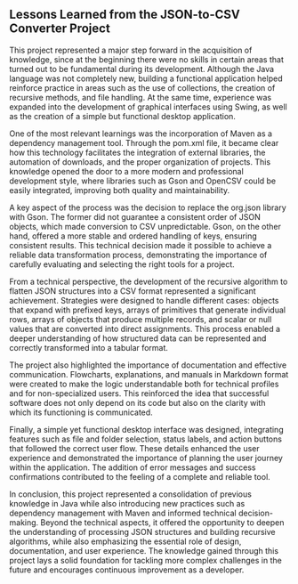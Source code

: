 ## Lessons Learned from the JSON-to-CSV Converter Project

This project represented a major step forward in the acquisition of knowledge, since at the beginning there were no skills in certain areas that turned out to be fundamental during its development. Although the Java language was not completely new, building a functional application helped reinforce practice in areas such as the use of collections, the creation of recursive methods, and file handling. At the same time, experience was expanded into the development of graphical interfaces using Swing, as well as the creation of a simple but functional desktop application.

One of the most relevant learnings was the incorporation of Maven as a dependency management tool. Through the pom.xml file, it became clear how this technology facilitates the integration of external libraries, the automation of downloads, and the proper organization of projects. This knowledge opened the door to a more modern and professional development style, where libraries such as Gson and OpenCSV could be easily integrated, improving both quality and maintainability.

A key aspect of the process was the decision to replace the org.json library with Gson. The former did not guarantee a consistent order of JSON objects, which made conversion to CSV unpredictable. Gson, on the other hand, offered a more stable and ordered handling of keys, ensuring consistent results. This technical decision made it possible to achieve a reliable data transformation process, demonstrating the importance of carefully evaluating and selecting the right tools for a project.

From a technical perspective, the development of the recursive algorithm to flatten JSON structures into a CSV format represented a significant achievement. Strategies were designed to handle different cases: objects that expand with prefixed keys, arrays of primitives that generate individual rows, arrays of objects that produce multiple records, and scalar or null values that are converted into direct assignments. This process enabled a deeper understanding of how structured data can be represented and correctly transformed into a tabular format.

The project also highlighted the importance of documentation and effective communication. Flowcharts, explanations, and manuals in Markdown format were created to make the logic understandable both for technical profiles and for non-specialized users. This reinforced the idea that successful software does not only depend on its code but also on the clarity with which its functioning is communicated.

Finally, a simple yet functional desktop interface was designed, integrating features such as file and folder selection, status labels, and action buttons that followed the correct user flow. These details enhanced the user experience and demonstrated the importance of planning the user journey within the application. The addition of error messages and success confirmations contributed to the feeling of a complete and reliable tool.

In conclusion, this project represented a consolidation of previous knowledge in Java while also introducing new practices such as dependency management with Maven and informed technical decision-making. Beyond the technical aspects, it offered the opportunity to deepen the understanding of processing JSON structures and building recursive algorithms, while also emphasizing the essential role of design, documentation, and user experience. The knowledge gained through this project lays a solid foundation for tackling more complex challenges in the future and encourages continuous improvement as a developer.

